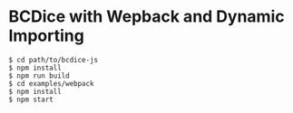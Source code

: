 # BCDice with Wepback and Dynamic Importing

```
$ cd path/to/bcdice-js
$ npm install
$ npm run build
$ cd examples/webpack
$ npm install
$ npm start
```
